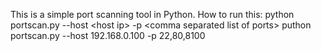 This is a simple port scanning tool in Python.
How to run this:
python portscan.py --host \<host ip\> -p \<comma separated list of ports\>
puthon portscan.py --host 192.168.0.100 -p 22,80,8100
